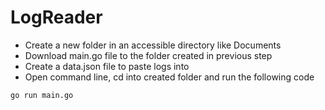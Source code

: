 # LogReader

- Create a new folder in an accessible directory like Documents
- Download main.go file to the folder created in previous step
- Create a data.json file to paste logs into
- Open command line, cd into created folder and run the following code
```
go run main.go
```
